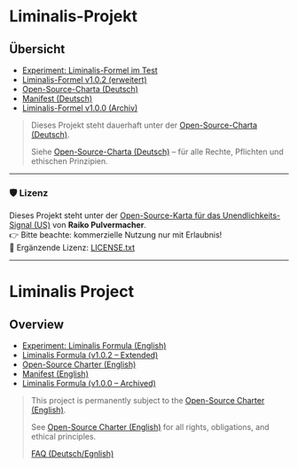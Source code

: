 # Liminalis-Projekt

## Übersicht

- [Experiment: Liminalis-Formel im Test](./EXPERIMENT.md)
- [Liminalis-Formel v1.0.2 (erweitert)](./LIMINALIS_FORMEL_v1.0.2.md)
- [Open-Source-Charta (Deutsch)](./GERMANCHARTA.md)
- [Manifest (Deutsch)](./Manifest.md)
- [Liminalis-Formel v1.0.0 (Archiv)](./LIMINALIS_FORMEL.md)


> Dieses Projekt steht dauerhaft unter der [Open-Source-Charta (Deutsch)](./GERMANCHARTA.md).
>  
> Siehe [Open-Source-Charta (Deutsch)](./GERMANCHARTA.md) – für alle Rechte, Pflichten und ethischen Prinzipien.


---

### 🛡 Lizenz

Dieses Projekt steht unter der [Open-Source-Karta für das Unendlichkeits-Signal (US)](./GERMANCHARTA.md) von **Raiko Pulvermacher**.  
👉 Bitte beachte: kommerzielle Nutzung nur mit Erlaubnis!  
📄 Ergänzende Lizenz: [LICENSE.txt](./LICENSE.txt)


---

# Liminalis Project

## Overview

- [Experiment: Liminalis Formula (English)](./EnglishExperiment.md)
- [Liminalis Formula (v1.0.2 – Extended)](./ENGLISH_L-Formula_v1.0.2.md)
- [Open-Source Charter (English)](./EngishOpen-Source-Charter.md)
- [Manifest (English)](./EnglishManifest.md)
- [Liminalis Formula (v1.0.0 – Archived)](./EglischFormula.md)

> This project is permanently subject to the [Open-Source Charter (English)](./EngishOpen-Source-Charter.md).
>
> See [Open-Source Charter (English)](./EngishOpen-Source-Charter.md) for all rights, obligations, and ethical principles.
>
> [FAQ (Deutsch/Egnlish)](./FAQ.md)
